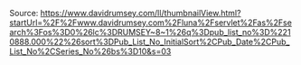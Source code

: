 Source:
https://www.davidrumsey.com/ll/thumbnailView.html?startUrl=%2F%2Fwww.davidrumsey.com%2Fluna%2Fservlet%2Fas%2Fsearch%3Fos%3D0%26lc%3DRUMSEY~8~1%26q%3Dpub_list_no%3D%2210888.000%22%26sort%3DPub_List_No_InitialSort%2CPub_Date%2CPub_List_No%2CSeries_No%26bs%3D10&s=03